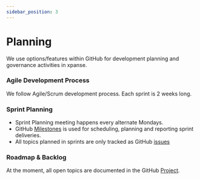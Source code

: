 ```yaml
---
sidebar_position: 3
---
```


# Planning

We use options/features within GitHub for development planning and governance activities in xpanse.

### Agile Development Process

We follow Agile/Scrum development process. Each sprint is 2 weeks long.

### Sprint Planning

- Sprint Planning meeting happens every alternate Mondays.
- GitHub [Milestones](https://github.com/eclipse-xpanse/xpanse/milestones) is used for scheduling, planning and reporting sprint deliveries.
- All topics planned in sprints are only tracked as GitHub [issues](https://github.com/eclipse-xpanse/xpanse/issues)

### Roadmap & Backlog

At the moment, all open topics are documented in the GitHub [Project](https://github.com/orgs/eclipse-xpanse/projects/1).
